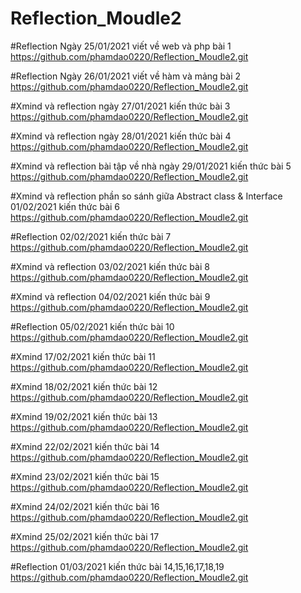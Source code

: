# Reflection_Moudle2
#Reflection Ngày 25/01/2021 viết về web và php bài 1 https://github.com/phamdao0220/Reflection_Moudle2.git

#Reflection Ngày 26/01/2021 viết về hàm và mảng bài 2 https://github.com/phamdao0220/Reflection_Moudle2.git

#Xmind và reflection ngày 27/01/2021 kiến thức bài 3 https://github.com/phamdao0220/Reflection_Moudle2.git

#Xmind và reflection ngày 28/01/2021 kiến thức bài 4 https://github.com/phamdao0220/Reflection_Moudle2.git

#Xmind và reflection bài tập về nhà ngày 29/01/2021 kiến thức bài 5 https://github.com/phamdao0220/Reflection_Moudle2.git

#Xmind và reflection phần so sánh giữa Abstract class & Interface 01/02/2021 kiến thức bài 6 https://github.com/phamdao0220/Reflection_Moudle2.git

#Reflection 02/02/2021 kiến thức bài 7 https://github.com/phamdao0220/Reflection_Moudle2.git

#Xmind và reflection 03/02/2021 kiến thức bài 8 https://github.com/phamdao0220/Reflection_Moudle2.git

#Xmind và reflection 04/02/2021 kiến thức bài 9 https://github.com/phamdao0220/Reflection_Moudle2.git

#Reflection 05/02/2021 kiến thức bài 10 https://github.com/phamdao0220/Reflection_Moudle2.git

#Xmind 17/02/2021 kiến thức bài 11 https://github.com/phamdao0220/Reflection_Moudle2.git

#Xmind 18/02/2021 kiến thức bài 12 https://github.com/phamdao0220/Reflection_Moudle2.git

#Xmind 19/02/2021 kiến thức bài 13 https://github.com/phamdao0220/Reflection_Moudle2.git

#Xmind 22/02/2021 kiến thức bài 14 https://github.com/phamdao0220/Reflection_Moudle2.git

#Xmind 23/02/2021 kiến thức bài 15 https://github.com/phamdao0220/Reflection_Moudle2.git

#Xmind 24/02/2021 kiến thức bài 16 https://github.com/phamdao0220/Reflection_Moudle2.git

#Xmind 25/02/2021 kiến thức bài 17 https://github.com/phamdao0220/Reflection_Moudle2.git

#Reflection 01/03/2021 kiến thức bài 14,15,16,17,18,19 https://github.com/phamdao0220/Reflection_Moudle2.git











